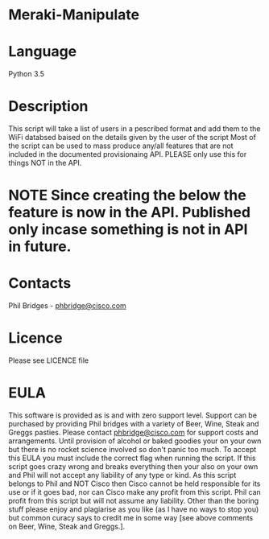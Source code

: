 # Meraki-Manipulate


# Language
Python 3.5

# Description
This script will take a list of users in a pescribed format and add them to the WiFi databsed baised on the details
given by the user of the script Most of the script can be used to mass produce any/all features that are not
included in the documented provisionaing API. PLEASE only use this for things NOT in the API.

# NOTE Since creating the below the feature is now in the API. Published only incase something is not in API in future.

# Contacts
Phil Bridges - phbridge@cisco.com

# Licence
Please see LICENCE file

# EULA
This software is provided as is and with zero support level. Support can be purchased by providing Phil bridges with a
variety of Beer, Wine, Steak and Greggs pasties. Please contact phbridge@cisco.com for support costs and arrangements.
Until provision of alcohol or baked goodies your on your own but there is no rocket science involved so don't panic too
much. To accept this EULA you must include the correct flag when running the script. If this script goes crazy wrong and
breaks everything then your also on your own and Phil will not accept any liability of any type or kind. As this script
belongs to Phil and NOT Cisco then Cisco cannot be held responsible for its use or if it goes bad, nor can Cisco make
any profit from this script. Phil can profit from this script but will not assume any liability. Other than the boring
stuff please enjoy and plagiarise as you like (as I have no ways to stop you) but common curacy says to credit me in some
way [see above comments on Beer, Wine, Steak and Greggs.].
